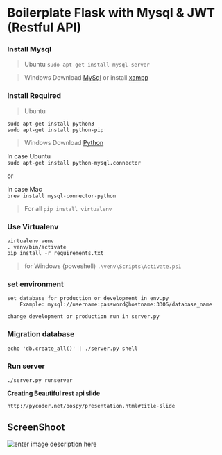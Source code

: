 
# Boilerplate Flask with Mysql & JWT (Restful API)

### Install Mysql

> Ubuntu
`sudo apt-get install mysql-server`

> Windows
Download [MySql](https://dev.mysql.com/downloads/installer/) or install [xampp](https://www.apachefriends.org/download.html)

### Install Required

> Ubuntu
```
sudo apt-get install python3
sudo apt-get install python-pip
```
> Windows
Download [Python](https://www.python.org/downloads/release/python-386/)

In case Ubuntu  
`sudo apt-get install python-mysql.connector`

or 

In case Mac  
`brew install mysql-connector-python`

> For all
``pip install virtualenv``

### Use Virtualenv

```
virtualenv venv
. venv/bin/activate
pip install -r requirements.txt
```
>for Windows (poweshell)
`.\venv\Scripts\Activate.ps1 `

### set environment

```
set database for production or development in env.py
    Example: mysql://username:password@hostname:3306/database_name

change development or production run in server.py
```



### Migration database

`echo 'db.create_all()' | ./server.py shell`


### Run server

`./server.py runserver`

**Creating Beautiful rest api slide**

    http://pycoder.net/bospy/presentation.html#title-slide

## ScreenShoot
![enter image description here](https://i.ibb.co/DQW2WRV/Screen-Shoot.png)